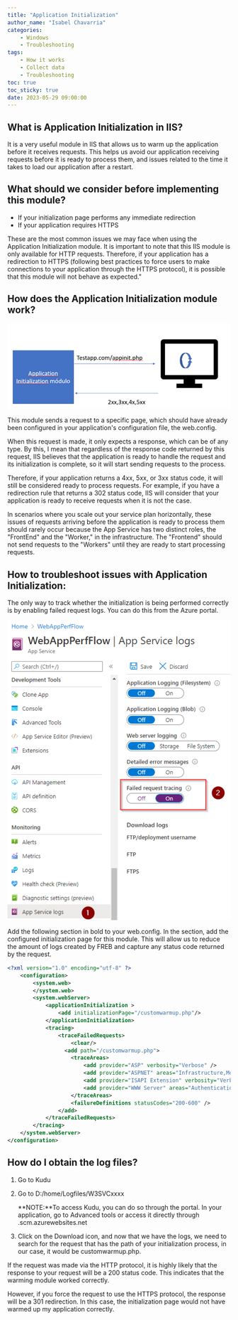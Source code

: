 ```yaml
---
title: "Application Initialization"
author_name: "Isabel Chavarria"
categories:
    - Windows
    - Troubleshooting
tags:
    - How it works
    - Collect data
    - Troubleshooting
toc: true
toc_sticky: true
date: 2023-05-29 09:00:00
---
```


## What is Application Initialization in IIS?
It is a very useful module in IIS that allows us to warm up the application before it receives requests. This helps us avoid our application receiving requests before it is ready to process them, and issues related to the time it takes to load our application after a restart.

[](https://docs.microsoft.com/es-mx/iis/get-started/whats-new-in-iis-8/iis-80-application-initialization)

## What should we consider before implementing this module?

- If your initialization page performs any immediate redirection
- If your application requires HTTPS

These are the most common issues we may face when using the Application Initialization module.
It is important to note that this IIS module is only available for HTTP requests. Therefore, if your application has a redirection to HTTPS (following best practices to force users to make connections to your application through the HTTPS protocol), it is possible that this module will not behave as expected."

## How does the Application Initialization module work? 

![flow](/media/2023/appinit/01.png)


This module sends a request to a specific page, which should have already been configured in your application's configuration file, the web.config.

When this request is made, it only expects a response, which can be of any type. By this, I mean that regardless of the response code returned by this request, IIS believes that the application is ready to handle the request and its initialization is complete, so it will start sending requests to the process.

Therefore, if your application returns a 4xx, 5xx, or 3xx status code, it will still be considered ready to process requests. For example, if you have a redirection rule that returns a 302 status code, IIS will consider that your application is ready to receive requests when it is not the case.

In scenarios where you scale out your service plan horizontally, these issues of requests arriving before the application is ready to process them should rarely occur because the App Service has two distinct roles, the "FrontEnd" and the "Worker," in the infrastructure. The "Frontend" should not send requests to the "Workers" until they are ready to start processing requests.


## How to troubleshoot issues with Application Initialization:

The only way to track whether the initialization is being performed correctly is by enabling failed request logs. You can do this from the Azure portal.

![flow](/media/2023/appinit/02.png)

Add the following section in bold to your web.config. In the <Add Path> section, add the configured initialization page for this module. This will allow us to reduce the amount of logs created by FREB and capture any status code returned by the request.


```xml
<?xml version="1.0" encoding="utf-8" ?>
    <configuration>
        <system.web>
        </system.web>
        <system.webServer>
            <applicationInitialization >
                <add initializationPage="/customwarmup.php"/>
            </applicationInitialization>
            <tracing>
                <traceFailedRequests>
                    <clear/>
                  <add path="/customwarmup.php">
                    <traceAreas>
                        <add provider="ASP" verbosity="Verbose" />
                        <add provider="ASPNET" areas="Infrastructure,Module,Page,AppServices" verbosity="Verbose" />
                        <add provider="ISAPI Extension" verbosity="Verbose" />
                        <add provider="WWW Server" areas="Authentication,Security,Filter,StaticFile,CGI,Compression,Cache,RequestNotifications,Module,Rewrite,iisnode" verbosity="Verbose" />
                    </traceAreas>
                    <failureDefinitions statusCodes="200-600" />
                </add>
            </traceFailedRequests>
        </tracing>
    </system.webServer>
</configuration>

```


## How do I obtain the log files?

1. Go to Kudu 
2. Go to D:/home/Logfiles/W3SVCxxxx

     **NOTE:**To access Kudu, you can do so through the portal. In your application, go to Advanced tools or access it directly through <yourapplicationname>.scm.azurewebsites.net 

3. Click on the Download icon, and now that we have the logs, we need to search for the request that has the path of your initialization process, in our case, it would be customwarmup.php.

If the request was made via the HTTP protocol, it is highly likely that the response to your request will be a 200 status code. This indicates that the warming module worked correctly.

However, if you force the request to use the HTTPS protocol, the response will be a 301 redirection. In this case, the initialization page would not have warmed up my application correctly.

